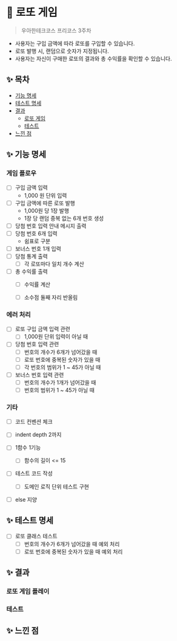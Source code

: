 # 🎲 로또 게임
> 우아한테크코스 프리코스 3주차

- 사용자는 구입 금액에 따라 로또를 구입할 수 있습니다.
- 로또 발행 시, 랜덤으로 숫자가 지정됩니다.
- 사용자는 자신이 구매한 로또의 결과와 총 수익률을 확인할 수 있습니다.

## ✨ 목차
- [기능 명세](#✨-기능-명세)
- [테스트 명세](#✨-테스트-명세)
- [결과](#✨-결과)
    - [로또 게임](#로또-게임-플레이)
    - [테스트](#테스트)
- [느낀 점](#✨-느낀-점)

## ✨ 기능 명세
###  게임 플로우
- [ ] 구입 금액 입력
    - 1,000 원 단위 입력
- [ ] 구입 금액에 따른 로또 발행
    - 1,000원 당 1장 발행
    - 1장 당 랜덤 중복 없는 6개 번호 생성
- [ ] 당첨 번호 입력 안내 메시지 출력
- [ ] 당첨 번호 6개 입력
    - 쉼표로 구분
- [ ] 보너스 번호 1개 입력
- [ ] 당첨 통계 출력
    - [ ] 각 로또마다 일치 개수 계산
- [ ] 총 수익률 출력
    - [ ] 수익률 계산
    - [ ] 소수점 둘째 자리 반올림


### 에러 처리
- [ ] 로또 구입 금액 입력 관련
    - [ ] 1,000원 단위 입력이 아닐 때
- [ ] 당첨 번호 입력 관련
    - [ ] 번호의 개수가 6개가 넘어갔을 때
    - [ ] 로또 번호에 중복된 숫자가 있을 때
    - [ ] 각 번호의 범위가 1 ~ 45가 아닐 때
- [ ] 보너스 번호 입력 관련
    - [ ] 번호의 개수가 1개가 넘어갔을 때
    - [ ] 번호의 범위가 1 ~ 45가 아닐 때

### 기타 
- [ ] 코드 컨벤션 체크
- [ ] indent depth 2까지
- [ ] 1함수 1기능
    - [ ] 함수의 길이 <= 15
- [ ] 테스트 코드 작성
    - [ ] 도메인 로직 단위 테스트 구현
- [ ] else 지양


## ✨ 테스트 명세
- [ ] 로또 클래스 테스트
    - [ ] 번호의 개수가 6개가 넘어갔을 때 예외 처리
    - [ ] 로또 번호에 중복된 숫자가 있을 때 예외 처리

## ✨ 결과
### 로또 게임 플레이

### 테스트

## ✨ 느낀 점
